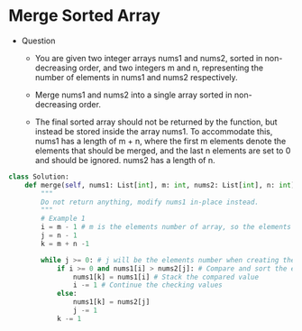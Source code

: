 # Merge Sorted Array

* Question
    - You are given two integer arrays nums1 and nums2, sorted in non-decreasing order, and two integers m and n, representing the number of elements in nums1 and nums2 respectively.

    - Merge nums1 and nums2 into a single array sorted in non-decreasing order.

    - The final sorted array should not be returned by the function, but instead be stored inside the array nums1. To accommodate this, nums1 has a length of m + n, where the first m elements denote the elements that should be merged, and the last n elements are set to 0 and should be ignored. nums2 has a length of n.

```python
class Solution:
    def merge(self, nums1: List[int], m: int, nums2: List[int], n: int) -> None:
        """
        Do not return anything, modify nums1 in-place instead.
        """
        # Example 1
        i = m - 1 # m is the elements number of array, so the elements count starts from 0
        j = n - 1
        k = m + n -1

        while j >= 0: # j will be the elements number when creating the result array
            if i >= 0 and nums1[i] > nums2[j]: # Compare and sort the elements value
                nums1[k] = nums1[i] # Stack the compared value
                i -= 1 # Continue the checking values
            else:
                nums1[k] = nums2[j]
                j -= 1
            k -= 1
```
